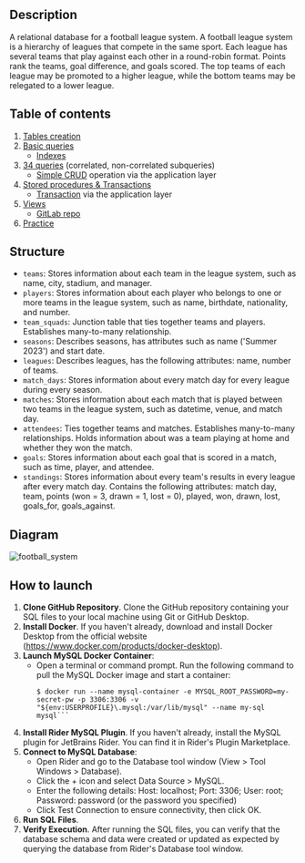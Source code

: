 ## Description
A relational database for a football league system. A football league system is a hierarchy of leagues that compete in the same sport. Each league has several teams that play against each other in a round-robin format. Points rank the teams, goal difference, and goals scored. The top teams of each league may be promoted to a higher league, while the bottom teams may be relegated to a lower league. 

## Table of contents
1. [Tables creation](pa1)
2. [Basic queries](pa2)
   * [Indexes ](pa2/indexing.sql)
3. [34 queries](pa3) (correlated, non-correlated subqueries)
   * [Simple CRUD](pa3_bonus) operation via the application layer
4. [Stored procedures & Transactions](pa4)
   * [Transaction](pa4_bonus) via the application layer
5. [Views](pa5)
   * [GitLab repo](https://gitlab.com/idb573515/dbe-assignment-01-kzholtikova)
6. [Practice](practice)

## Structure
* `teams`: Stores information about each team in the league system, such as name, city, stadium, and manager.<br>
* `players`: Stores information about each player who belongs to one or more teams in the league system, such as name, birthdate, nationality, and number.<br>
* `team_squads`: Junction table that ties together teams and players. Establishes many-to-many relationship.<br>
* `seasons`: Describes seasons, has attributes such as name ('Summer 2023') and start date.<br>
* `leagues`: Describes leagues, has the following attributes: name, number of teams.<br>
* `match_days`: Stores information about every match day for every league during every season.<br>
* `matches`: Stores information about each match that is played between two teams in the league system, such as datetime, venue, and match day.<br>
* `attendees`: Ties together teams and matches. Establishes many-to-many relationships. Holds information about was a team playing at home and whether they won the match.<br>
* `goals`: Stores information about each goal that is scored in a match, such as time, player, and attendee.<br>
* `standings`: Stores information about every team's results in every league after every match day. Contains the following attributes: match day, team, points (won = 3, drawn = 1, lost = 0), played, won, drawn, lost, goals_for, goals_against. <be>

## Diagram
![football_system](https://github.com/x01-software-engineering/dbe-assignment-01-kzholtikova/blob/structuring/res/football_system.png)

## How to launch
1. **Clone GitHub Repository**. Clone the GitHub repository containing your SQL files to your local machine using Git or GitHub Desktop.
2. **Install Docker**. If you haven't already, download and install Docker Desktop from the official website (https://www.docker.com/products/docker-desktop).
3. **Launch MySQL Docker Container**:
   * Open a terminal or command prompt. Run the following command to pull the MySQL Docker image and start a container:
     ```
     $ docker run --name mysql-container -e MYSQL_ROOT_PASSWORD=my-secret-pw -p 3306:3306 -v "${env:USERPROFILE}\.mysql:/var/lib/mysql" --name my-sql mysql```
4. **Install Rider MySQL Plugin**. If you haven't already, install the MySQL plugin for JetBrains Rider. You can find it in Rider's Plugin Marketplace.
5. **Connect to MySQL Database**:
   * Open Rider and go to the Database tool window (View > Tool Windows > Database).
   * Click the + icon and select Data Source > MySQL.
   * Enter the following details: Host: localhost; Port: 3306; User: root; Password: password (or the password you specified)
   * Click Test Connection to ensure connectivity, then click OK.
6. **Run SQL Files**.
7. **Verify Execution**. After running the SQL files, you can verify that the database schema and data were created or updated as expected by querying the database from Rider's Database tool window.
